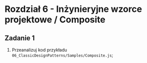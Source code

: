 # Rozdział 6 - Inżynieryjne wzorce projektowe / Composite

## Zadanie 1

1. Przeanalizuj kod przykładu `06_ClassicDesignPatterns/Samples/Composite.js`;

